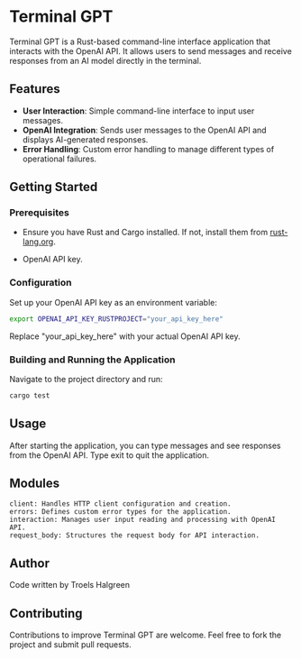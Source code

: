 # Terminal GPT

Terminal GPT is a Rust-based command-line interface application that interacts with the OpenAI API. It allows users to send messages and receive responses from an AI model directly in the terminal.

## Features

- **User Interaction**: Simple command-line interface to input user messages.
- **OpenAI Integration**: Sends user messages to the OpenAI API and displays AI-generated responses.
- **Error Handling**: Custom error handling to manage different types of operational failures.

## Getting Started

### Prerequisites

- Ensure you have Rust and Cargo installed. If not, install them from [rust-lang.org](https://www.rust-lang.org/tools/install).

- OpenAI API key.

### Configuration

Set up your OpenAI API key as an environment variable:
```bash
export OPENAI_API_KEY_RUSTPROJECT="your_api_key_here"
```
Replace "your_api_key_here" with your actual OpenAI API key.

### Building and Running the Application

Navigate to the project directory and run:

```bash
cargo test
```

## Usage

After starting the application, you can type messages and see responses from the OpenAI API. Type exit to quit the application.

## Modules

    client: Handles HTTP client configuration and creation.
    errors: Defines custom error types for the application.
    interaction: Manages user input reading and processing with OpenAI API.
    request_body: Structures the request body for API interaction.

## Author

Code written by Troels Halgreen

## Contributing

Contributions to improve Terminal GPT are welcome. Feel free to fork the project and submit pull requests.
